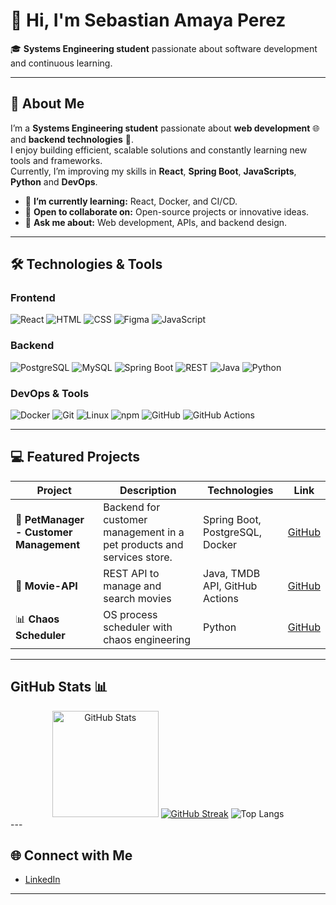# 👋 Hi, I'm Sebastian Amaya Perez 
🎓 **Systems Engineering student** passionate about software development and continuous learning.

---

## 🚀 About Me
I’m a **Systems Engineering student** passionate about **web development** 🌐 and **backend technologies** 🤖.  
I enjoy building efficient, scalable solutions and constantly learning new tools and frameworks.  
Currently, I’m improving my skills in **React**, **Spring Boot**, **JavaScripts**, **Python** and **DevOps**.

- 🌱 **I’m currently learning:** React, Docker, and CI/CD.  
- 👯 **Open to collaborate on:** Open-source projects or innovative ideas.  
- 💬 **Ask me about:** Web development, APIs, and backend design.  

---

## 🛠️ Technologies & Tools

### Frontend
![React](https://img.shields.io/badge/React-20232A?style=flat&logo=react&logoColor=61DAFB)
![HTML](https://img.shields.io/badge/HTML-E34F26?style=flat&logo=html5&logoColor=white)
![CSS](https://img.shields.io/badge/CSS-1572B6?style=flat&logo=css3&logoColor=white)
![Figma](https://img.shields.io/badge/Figma-F24E1E?style=flat&logo=figma&logoColor=white)
![JavaScript](https://img.shields.io/badge/JavaScript-F7DF1E?style=flat&logo=javascript&logoColor=black)

### Backend
![PostgreSQL](https://img.shields.io/badge/PostgreSQL-316192?style=flat&logo=postgresql&logoColor=white)
![MySQL](https://img.shields.io/badge/MySQL-4479A1?style=flat&logo=mysql&logoColor=white)
![Spring Boot](https://img.shields.io/badge/Spring_Boot-6DB33F?style=flat&logo=spring-boot&logoColor=white)
![REST](https://img.shields.io/badge/REST-02569B?style=flat&logo=rest&logoColor=white)
![Java](https://img.shields.io/badge/Java-007396?style=flat&logo=java&logoColor=white)
![Python](https://img.shields.io/badge/Python-3776AB?style=flat&logo=python&logoColor=white)

### DevOps & Tools
![Docker](https://img.shields.io/badge/Docker-2496ED?style=flat&logo=docker&logoColor=white)
![Git](https://img.shields.io/badge/Git-F05032?style=flat&logo=git&logoColor=white)
![Linux](https://img.shields.io/badge/Linux-FCC624?style=flat&logo=linux&logoColor=black)
![npm](https://img.shields.io/badge/npm-CB3837?style=flat&logo=npm&logoColor=white)
![GitHub](https://img.shields.io/badge/GitHub-181717?style=flat&logo=github&logoColor=white)
![GitHub Actions](https://img.shields.io/badge/GitHub_Actions-2088FF?style=flat&logo=github-actions&logoColor=white)

---

## 💻 Featured Projects
| Project | Description | Technologies | Link |
|---------|-------------|--------------|------|
| 🌟 **PetManager - Customer Management** | Backend for customer management in a pet products and services store. | Spring Boot, PostgreSQL, Docker  | [GitHub](https://github.com/SAmaya29/Gestor-de-clientes) |
| 🚀 **Movie-API** | REST API to manage and search movies | Java, TMDB API, GitHub Actions | [GitHub](https://github.com/SAmaya29/API) |
| 📊 **Chaos Scheduler** | OS process scheduler with chaos engineering | Python | [GitHub](https://github.com/SAmaya29/scheduler-chaos-simulator) |

---

## GitHub Stats 📊

<div align="center">
  <img src="https://github-readme-stats.vercel.app/api?username=SAmaya29&show_icons=true&theme=radical" alt="GitHub Stats" height="170px">
  <a href="https://git.io/streak-stats"><img src="https://streak-stats.demolab.com?user=SAmaya29&theme=radical&hide_border=true&border_radius=3.9&locale=en&short_numbers=true" alt="GitHub Streak" /></a>
  <img src="https://github-readme-stats.vercel.app/api/top-langs/?username=SAmaya29&layout=compact&theme=radical&hide=jupyter%20notebook" alt="Top Langs">
</div>
---

## 🌐 Connect with Me

- [LinkedIn](www.linkedin.com/in/samaya29)

---
